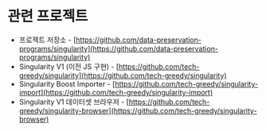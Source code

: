 # 관련 프로젝트

* 프로젝트 저장소 - [https://github.com/data-preservation-programs/singularity](https://github.com/data-preservation-programs/singularity)
* Singularity V1 (이전 JS 구현) - [https://github.com/tech-greedy/singularity](https://github.com/tech-greedy/singularity)
* Singularity Boost Importer - [https://github.com/tech-greedy/singularity-import](https://github.com/tech-greedy/singularity-import)
* Singularity V1 데이터셋 브라우저 - [https://github.com/tech-greedy/singularity-browser](https://github.com/tech-greedy/singularity-browser)